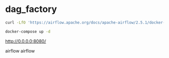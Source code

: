 # dag_factory


```bash
curl -LfO 'https://airflow.apache.org/docs/apache-airflow/2.5.1/docker-compose.yaml'
```

```bash
docker-compose up -d 
```


http://0.0.0.0:8080/

airflow
airflow